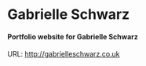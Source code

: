 # Gabrielle Schwarz

#### Portfolio website for Gabrielle Schwarz
URL: <http://gabrielleschwarz.co.uk>
